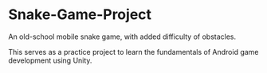 <h1>Snake-Game-Project</h1>
<p>An old-school mobile snake game, with added difficulty of obstacles.</p>
<p>This serves as a practice project to learn the fundamentals of Android game development using Unity.</p>
